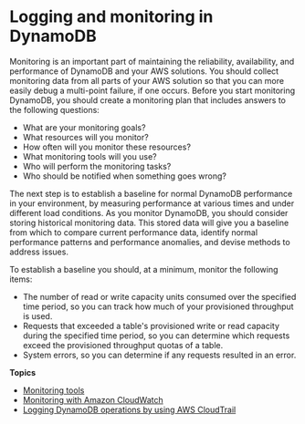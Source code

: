 # Logging and monitoring in DynamoDB<a name="MonitoringDynamoDB"></a>

Monitoring is an important part of maintaining the reliability, availability, and performance of DynamoDB and your AWS solutions\. You should collect monitoring data from all parts of your AWS solution so that you can more easily debug a multi\-point failure, if one occurs\. Before you start monitoring DynamoDB, you should create a monitoring plan that includes answers to the following questions:
+ What are your monitoring goals?
+ What resources will you monitor?
+ How often will you monitor these resources?
+ What monitoring tools will you use?
+ Who will perform the monitoring tasks?
+ Who should be notified when something goes wrong?

The next step is to establish a baseline for normal DynamoDB performance in your environment, by measuring performance at various times and under different load conditions\. As you monitor DynamoDB, you should consider storing historical monitoring data\. This stored data will give you a baseline from which to compare current performance data, identify normal performance patterns and performance anomalies, and devise methods to address issues\. 

To establish a baseline you should, at a minimum, monitor the following items:
+ The number of read or write capacity units consumed over the specified time period, so you can track how much of your provisioned throughput is used\.
+ Requests that exceeded a table's provisioned write or read capacity during the specified time period, so you can determine which requests exceed the provisioned throughput quotas of a table\.
+ System errors, so you can determine if any requests resulted in an error\.

**Topics**
+ [Monitoring tools](monitoring-automated-manual.md)
+ [Monitoring with Amazon CloudWatch](monitoring-cloudwatch.md)
+ [Logging DynamoDB operations by using AWS CloudTrail](logging-using-cloudtrail.md)